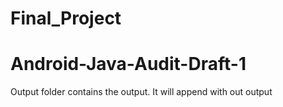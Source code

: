# Final_Project
# Android-Java-Audit-Draft-1
Output folder contains the output. It will append with out output

